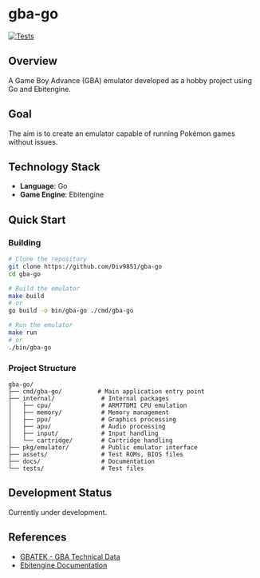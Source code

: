 # gba-go

[![Tests](https://github.com/Div9851/gba-go/actions/workflows/test.yml/badge.svg)](https://github.com/Div9851/gba-go/actions/workflows/test.yml)

## Overview

A Game Boy Advance (GBA) emulator developed as a hobby project using Go and Ebitengine.

## Goal

The aim is to create an emulator capable of running Pokémon games without issues.

## Technology Stack

- **Language**: Go
- **Game Engine**: Ebitengine

## Quick Start

### Building

```bash
# Clone the repository
git clone https://github.com/Div9851/gba-go
cd gba-go

# Build the emulator
make build
# or
go build -o bin/gba-go ./cmd/gba-go

# Run the emulator
make run
# or
./bin/gba-go
```

### Project Structure

```
gba-go/
├── cmd/gba-go/          # Main application entry point
├── internal/             # Internal packages
│   ├── cpu/              # ARM7TDMI CPU emulation
│   ├── memory/           # Memory management
│   ├── ppu/              # Graphics processing
│   ├── apu/              # Audio processing
│   ├── input/            # Input handling
│   └── cartridge/        # Cartridge handling
├── pkg/emulator/         # Public emulator interface
├── assets/               # Test ROMs, BIOS files
├── docs/                 # Documentation
└── tests/                # Test files
```

## Development Status

Currently under development.

## References

- [GBATEK - GBA Technical Data](https://rust-console.github.io/gbatek-gbaonly)
- [Ebitengine Documentation](https://ebitengine.org/)

